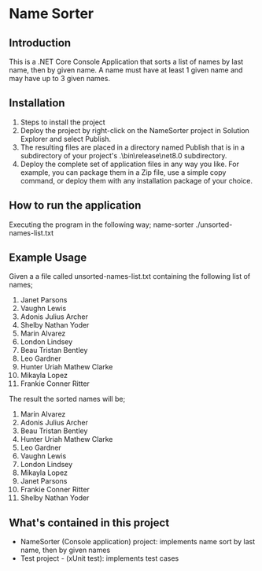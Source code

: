 # Name Sorter

## Introduction
This is a .NET Core Console Application that sorts a list of names by last name, then by given name. 
A name must have at least 1 given name and may have up to 3 given names.

## Installation
1. Steps to install the project
1. Deploy the project by right-click on the NameSorter project in Solution Explorer and select Publish.
1. The resulting files are placed in a directory named Publish that is in a subdirectory of your project's .\bin\release\net8.0 subdirectory.
1. Deploy the complete set of application files in any way you like. For example, you can package them in a Zip file, use a simple copy command, or deploy them with any installation package of your choice.

## How to run the application
Executing the program in the following way;
name-sorter ./unsorted-names-list.txt

## Example Usage
Given a a file called unsorted-names-list.txt containing the following list of names;
1. Janet Parsons
1. Vaughn Lewis
1. Adonis Julius Archer
1. Shelby Nathan Yoder
1. Marin Alvarez
1. London Lindsey
1. Beau Tristan Bentley
1. Leo Gardner
1. Hunter Uriah Mathew Clarke
1. Mikayla Lopez
1. Frankie Conner Ritter

The result the sorted names will be;
1. Marin Alvarez
1. Adonis Julius Archer
1. Beau Tristan Bentley
1. Hunter Uriah Mathew Clarke
1. Leo Gardner
1. Vaughn Lewis
1. London Lindsey
1. Mikayla Lopez
1. Janet Parsons
1. Frankie Conner Ritter
1. Shelby Nathan Yoder

## What's contained in this project
- NameSorter (Console application) project: implements name sort by last name, then by given names
- Test project - (xUnit test): implements test cases
